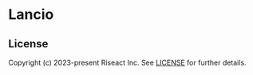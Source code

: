 # Lancio

## License

Copyright (c) 2023-present Riseact Inc. See [LICENSE](/LICENSE.md) for further details.
